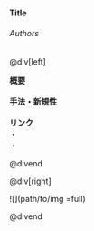 #### Title
###### Authors

@div[left]

__概要__<br>
<br>
__手法・新規性__<br>
<br>
__リンク__<br>
・[](url)<br>
・[](url)<br>

@divend

@div[right]

![](path/to/img =full)

@divend